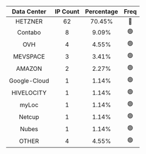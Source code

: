 | Data Center | IP Count | Percentage | Freq |
|:------------:|:--------:|:-----------:|:-----:|
| HETZNER | 62 | 70.45% | 🔴 |
| Contabo | 8 | 9.09% | 🟢 |
| OVH | 4 | 4.55% | 🟢 |
| MEVSPACE | 3 | 3.41% | 🟢 |
| AMAZON | 2 | 2.27% | 🟢 |
| Google-Cloud | 1 | 1.14% | 🟢 |
| HIVELOCITY | 1 | 1.14% | 🟢 |
| myLoc | 1 | 1.14% | 🟢 |
| Netcup | 1 | 1.14% | 🟢 |
| Nubes | 1 | 1.14% | 🟢 |
| OTHER | 4 | 4.55% | 🟢 |